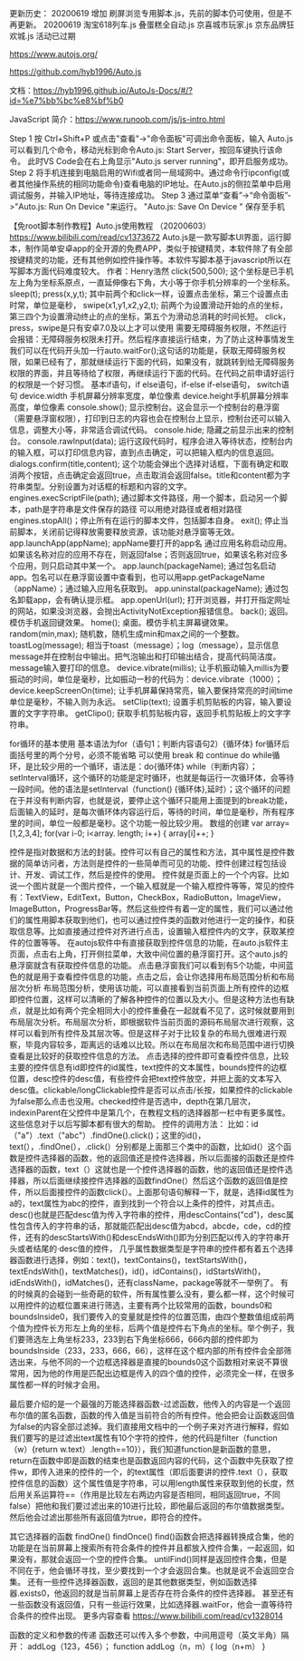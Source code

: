 更新历史：
20200619 增加 刷屏浏览专用脚本.js，先前的脚本仍可使用，但是不再更新。
20200619 淘宝618列车.js 叠蛋糕全自动.js 京喜城市玩家.js 京东品牌狂欢城.js 活动已过期

https://www.autojs.org/

https://github.com/hyb1996/Auto.js

文档：https://hyb1996.github.io/AutoJs-Docs/#/?id=%e7%bb%bc%e8%bf%b0

JavaScript 简介：https://www.runoob.com/js/js-intro.html

Step 1
按 Ctrl+Shift+P 或点击"查看"->"命令面板"可调出命令面板，输入 Auto.js 可以看到几个命令，移动光标到命令Auto.js: Start Server，按回车键执行该命令。
此时VS Code会在右上角显示"Auto.js server running"，即开启服务成功。
Step 2
将手机连接到电脑启用的Wifi或者同一局域网中。通过命令行ipconfig(或者其他操作系统的相同功能命令)查看电脑的IP地址。在Auto.js的侧拉菜单中启用调试服务，并输入IP地址，等待连接成功。
Step 3
通过菜单“查看”->“命令面板”->"Auto.js: Run On Device "来运行。
"Auto.js: Save On Device " 保存至手机


【免root脚本制作教程】Auto.js使用教程 （20200603）
https://www.bilibili.com/read/cv1373672
 Auto.js是一款写脚本UI界面，运行脚本，制作简单安卓app的全开源的免费APP，类似于按键精灵，本软件除了有全部按键精灵的功能，还有其他例如控件操作等。本软件写脚本基于javascript所以在写脚本方面代码难度较大。
作者：Henry浩然
click(500,500); 这个坐标是已手机左上角为坐标系原点，一直延伸像右下角，大小等于你手机分辨率的一个坐标系。
sleep(t);
press(x,y,t); 其中前两个和click一样，设置点击坐标，第三个设置点击时常，单位是毫秒，
swipe(x1,y1,x2,y2,t); 前两个为设置滑动开始的点的坐标，第三四个为设置滑动终止的点的坐标，第五个为滑动总消耗的时间长短。
click，press，swipe是只有安卓7.0及以上才可以使用
需要无障碍服务权限，不然运行会报错：无障碍服务权限未打开。然后程序直接运行结束，为了防止这种事情发生我们可以在代码开头加一行auto.waitFor();这句话的功能是，获取无障碍服务权限，如果已经有了，那就继续运行下面的代码，如果没有，就跳转到给无障碍服务权限的界面，并且等待给了权限，再继续运行下面的代码。在代码之前申请好运行的权限是一个好习惯。
基本if语句，if else语句，if-else if-else语句，
switch语句
device.width 手机屏幕分辨率宽度，单位像素
device.height手机屏幕分辨率高度，单位像素
console.show(); 显示控制台。这会显示一个控制台的悬浮窗（需要悬浮窗权限），打印到日志的内容也会在控制台上显示，控制台还可以输入信息，调整大小等，非常适合调试代码。
console.hide; 隐藏之前显示出来的控制台。
console.rawlnput(data); 运行这段代码时，程序会进入等待状态，控制台内的输入框，可以打印信息内容，直到点击确定，可以把输入框内的信息返回。
dialogs.confirm(title,content); 这个功能会弹出个选择对话框，下面有确定和取消两个按钮，点击确定会返回true，点击取消会返回false。title和content都为字符串类型。分别设置为对话框的标题和内容的文字。
engines.execScriptFile(path); 通过脚本文件路径，用一个脚本，启动另一个脚本，path是字符串是文件保存的路径 可以用绝对路径或者相对路径
engines.stopAll()；停止所有在运行的脚本文件，包括脚本自身。
exit(); 停止当前脚本，关闭前记得释放需要释放资源，该功能对悬浮窗等无效。
app.launchApp(appName); appName要打开的app名
通过应用名称启动应用。如果该名称对应的应用不存在，则返回false；否则返回true，如果该名称对应多个应用，则只启动其中某一个。
app.launch(packageName); 通过包名启动app。包名可以在悬浮窗设置中查看到，也可以用app.getPackageName（appName）；通过输入应用名获取到。
app.uninstal(packageName); 通过包名卸载app，会有确认提示框。
app.openUrl(url); 打开浏览器，并打开指定网址的网站，如果没浏览器，会抛出ActivityNotException报错信息。
back(); 返回。模仿手机返回键效果。
home(); 桌面。模仿手机主屏幕键效果。
random(min,max); 随机数，随机生成min和max之间的一个整数。
toastLog(message); 相当于toast（message）；log（message），显示信息message并在控制台中输出。把气泡输出和打印输出结合，提高代码简洁度。message输入要打印的信息。
device.vibrate(millis); 让手机振动输入millis为要振动的时间，单位是毫秒，比如振动一秒的代码为：device.vibrate（1000）；
device.keepScreenOn(time); 让手机屏幕保持常亮，输入要保持常亮的时间time单位是毫秒，不输入则为永远。
setClip(text); 设置手机剪贴板的内容，输入要设置的文字字符串。
getClipo(); 获取手机剪贴板内容，返回手机剪贴板上的文字字符串。

for循环的基本使用
基本语法为for（语句1；判断内容语句2）{循环体}
for循环后面括号里的两个分号，必须不能省略
可以使用 break 和 continue
do while循环，是比较少用的一个循环，语法是：do{循环体} while（判断内容）；
setInterval循环，这个循环的功能是定时循环，也就是每运行一次循环体，会等待一段时间。他的语法是setInterval（function() {循环体},延时）；这个循环的问题在于并没有判断内容，也就是说，要停止这个循环只能用上面提到的break功能，后面输入的延时，是每次循环体内容运行后，等待的时间，单位是毫秒，所有程序里的时间，单位一般都是毫秒。这个功能一般比较少用。
数组的创建
var array=[1,2,3,4];
for(var i-0; i<array. length; i++) {
array[i]++;
}

控件是指对数据和方法的封装。控件可以有自己的属性和方法，其中属性是控件数据的简单访问者，方法则是控件的一些简单而可见的功能、控件创建过程包括设计、开发、调试工作，然后是控件的使用。
控件就是页面上的一个个内容。比如说一个图片就是一个图片控件，一个输入框就是一个输入框控件等等，常见的控件有：TextView，EditText，Button，CheckBox，RadioButton，ImageView，ImageButton，ProgressBar等。然后这些控件有着一定的属性，我们可以通过他们的属性用脚本获取到他们，也可以通过控件类的函数对他进行一定的操作，和获取信息等。比如直接通过控件对齐进行点击，设置输入框控件内的文字，获取某控件的位置等等。
在autojs软件中有直接获取到控件信息的功能，在auto.js软件主页面，点击右上角，打开侧拉菜单，大致中间位置的悬浮窗打开。这个auto.js的悬浮窗就含有获取控件信息的功能。
点击悬浮窗我们可以看到有5个功能，中间蓝色的就是用于查看控件信息的功能，点击之后，会让你选择用布局范围分析和布局层次分析
布局范围分析，使用该功能，可以直接看到当前页面上所有控件的边框即控件位置，这样可以清晰的了解各种控件的位置以及大小。但是这种方法也有缺点，就是比如有两个完全相同大小的控件重叠在一起就看不见了，这时候就要用到布局层次分析。布局层次分析，即根据软件当前页面的源码布局层次进行观察，这样可以看到所有控件及其层次等。但是这样子对于比较复杂的布局九很难进行观察，毕竟内容较多，距离远的话难以比较。所以在布局层次和布局范围中进行切换查看是比较好的获取控件信息的方法。
点击选择的控件即可查看控件信息，比较主要的控件信息有id即控件的id属性，text控件的文本属性，bounds控件的边框位置，desc控件的desc值，有些控件会把text控件放空，并把上面的文本写入desc值。clickable/longClickable控件是否可以点击/长按，如果控件的clickable为false那么点击也没用。checked控件是否选中，depth在第几层次，indexinParent在父控件中是第几个，在教程文档的选择器那一栏中有更多属性。这些信息对于以后写脚本都有很大的帮助。
控件的调用方法：
比如：id（"a"）.text（"abc"）.findOne().click()；这里的id()，text(），.findOne(），.click(）分别都是上面那三个类中的函数，比如id(）这个函数是控件选择器的函数，他的返回值还是控件选择器，所以后面接的函数还是控件选择器的函数，text（）这就也是一个控件选择器的函数，他的返回值还是控件选择器，所以后面继续接控件选择器的函数findOne(）然后这个函数的返回值是控件，所以后面接控件的函数click(）。上面那句语句解释一下，就是，选择id属性为a的，text属性为abc的控件，直到找到一个符合以上条件的控件，对其点击。
desc()也就是匹配desc值为传入字符串的控件，用descContains("cd")，desc属性包含传入的字符串的话，那就能匹配出desc值为abcd，abcde，cde，cd的控件，还有的descStartsWith()和descEndsWith()即为分别匹配以传入的字符串开头或者结尾的·desc值的控件，
几乎属性数据类型是字符串的控件都有着五个选择器函数进行选择，例如：text()，textContains()，textStartsWith()，textEndsWith()，textMatches()，id()，idContains()，idStartsWith()，idEndsWith()，idMatches()，还有className，package等就不一举例了。
有的时候真的会碰到一些奇葩的软件，所有属性要么没有，要么都一样，这个时候可以用控件的边框位置来进行筛选，主要有两个比较常用的函数，bounds0和boundslnside0，我们要传入的变量就是控件的位置范围，由四个整数值组成前两个值为控件长方形左上角的坐标，后两个值是控件右下角点的坐标。举个例子，我们要筛选左上角坐标233，233到右下角坐标666，666内部的控件即为boundslnside（233，233，666，66），这样在这个框内部的所有控件会全部筛选出来，与他不同的一个边框选择器是直接的bounds0这个函数相对来说不算很常用，因为他的作用是匹配出边框是传入的四个值的控件，必须完全一样，在很多属性都一样的时候才会用。

最后要介绍的是一个最强的万能选择器函数-过滤函数，他传入的内容是一个返回布尔值的匿名函数，函数的传入值是当前符合的所有控件。他会把会让函数返回值为false的内容全部过滤掉。我们直接用文档中的一个例子来对齐进行解释，假如我们要写的是过滤出text属性有10个字符的控件，他的代码是filter（function（w）{return w.text）.length==10}），我们知道function是新函数的意思，return在函数中即是函数的结束也是函数返回内容的代码，这个函数中先获取了控件w，即传入进来的控件的一个，的text属性（即后面要讲的控件.text（），获取控件信息的函数）这个属性值是字符串，可以用length属性来获取到他的长度，然后用关系运算符==（作用是比较左右两边内容是否相同，相同返回true，不同false）把他和我们要过滤出来的10进行比较，即他最后返回的布尔值数据类型。然后他会过滤出那些所有返回值为true，即符合的控件。

其它选择器的函数
findOne()
findOnce()
find()函数会把选择器转换成合集，他的功能是在当前屏幕上搜索所有符合条件的控件并且都放入控件合集，一起返回，如果没有，那就会返回一个空的控件合集。
untilFind()同样是返回控件合集，但是不同在于，他会循环寻找，至少要找到一个才会返回合集。也就是说不会返回空合集。
还有一些控件选择器函数，返回的是其他数据类型，例如函数选择器.exists0，他返回的就是当前屏幕上是否存在符合条件的控件选择器。
甚至还有一些函数没有返回值，只有一些运行效果，比如选择器.waitFor，他会一直等待符合条件的控件出现。
更多内容查看 https://www.bilibili.com/read/cv1328014



函数的定义和参数的传递
函数还可以传入多个参数，中间用逗号（英文半角）隔开：
addLog（123，456）；
function addLog（n，m）{
log（n+m）
}

